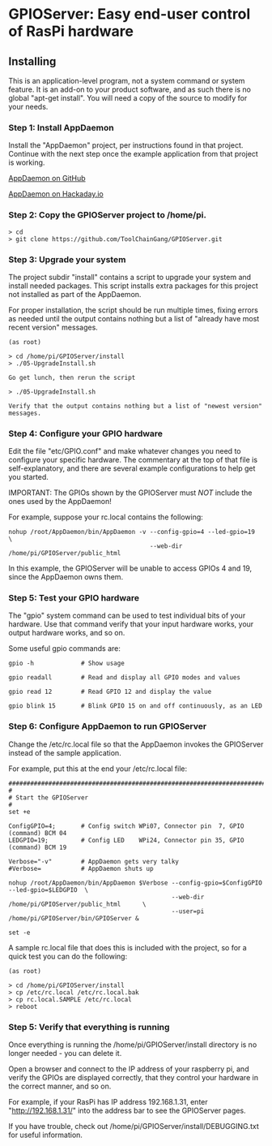 # GPIOServer: Easy end-user control of RasPi hardware

## Installing

This is an application-level program, not a system command or system feature. It is an add-on to your
product software, and as such there is no global "apt-get install". You will need a copy of the source
to modify for your needs.

### Step 1: Install AppDaemon

Install the "AppDaemon" project, per instructions found in that project. Continue with the next step
once the example application from that project is working.

[AppDaemon on GitHub](https://github.com/ToolChainGang/AppDaemon "AppDaemon on GitHub")

[AppDaemon on Hackaday.io](https://hackaday.io/project/175543-easy-raspi-configuration "App daemon on Hackaday.io")

### Step 2: Copy the GPIOServer project to /home/pi.


```
> cd
> git clone https://github.com/ToolChainGang/GPIOServer.git
```

### Step 3: Upgrade your system 

The project subdir "install" contains a script to upgrade your system and install needed packages.
This script installs extra packages for this project not installed as part of the AppDaemon.

For proper installation, the script should be run multiple times, fixing errors as needed until the
output contains nothing but a list of "already have most recent version" messages.

```
(as root)

> cd /home/pi/GPIOServer/install
> ./05-UpgradeInstall.sh

Go get lunch, then rerun the script

> ./05-UpgradeInstall.sh

Verify that the output contains nothing but a list of "newest version" messages.

```

### Step 4: Configure your GPIO hardware

Edit the file "etc/GPIO.conf" and make whatever changes you need to configure your specific
hardware. The commentary at the top of that file is self-explanatory, and there are several
example configurations to help get you started.

IMPORTANT: The GPIOs shown by the GPIOServer must *NOT* include the ones used by the AppDaemon!

For example, suppose your rc.local contains the following:

```
nohup /root/AppDaemon/bin/AppDaemon -v --config-gpio=4 --led-gpio=19  \
                                       --web-dir /home/pi/GPIOServer/public_html
```

In this example, the GPIOServer will be unable to access GPIOs 4 and 19, since the AppDaemon
owns them.

### Step 5: Test your GPIO hardware

The "gpio" system command can be used to test individual bits of your hardware. Use that
command verify that your input hardware works, your output hardware works, and so on.

Some useful gpio commands are:

```
gpio -h             # Show usage

gpio readall        # Read and display all GPIO modes and values

gpio read 12        # Read GPIO 12 and display the value

gpio blink 15       # Blink GPIO 15 on and off continuously, as an LED
```

### Step 6: Configure AppDaemon to run GPIOServer

Change the /etc/rc.local file so that the AppDaemon invokes the GPIOServer instead of the
sample application.

For example, put this at the end your /etc/rc.local file:

```
########################################################################################################################
#
# Start the GPIOServer
#
set +e

ConfigGPIO=4;       # Config switch WPi07, Connector pin  7, GPIO (command) BCM 04
LEDGPIO=19;         # Config LED    WPi24, Connector pin 35, GPIO (command) BCM 19

Verbose="-v"        # AppDaemon gets very talky
#Verbose=           # AppDaemon shuts up

nohup /root/AppDaemon/bin/AppDaemon $Verbose --config-gpio=$ConfigGPIO --led-gpio=$LEDGPIO  \
                                             --web-dir /home/pi/GPIOServer/public_html      \
                                             --user=pi /home/pi/GPIOServer/bin/GPIOServer &

set -e
```

A sample rc.local file that does this is included with the project, so for a quick test you can do the following:

```
(as root) 

> cd /home/pi/GPIOServer/install
> cp /etc/rc.local /etc/rc.local.bak
> cp rc.local.SAMPLE /etc/rc.local
> reboot
```

### Step 5: Verify that everything is running

Once everything is running the /home/pi/GPIOServer/install directory is no longer needed - you can delete it.

Open a browser and connect to the IP address of your raspberry pi, and verify the GPIOs are displayed correctly,
that they control your hardware in the correct manner, and so on.

For example, if your RasPi has IP address 192.168.1.31, enter "http://192.168.1.31/" into the address bar to
see the GPIOServer pages.

If you have trouble, check out /home/pi/GPIOServer/install/DEBUGGING.txt for useful information.
